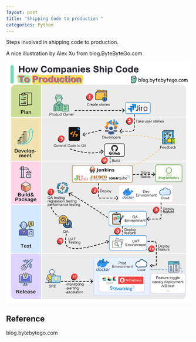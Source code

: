 ```yaml
---
layout: post
title: "Shipping Code to production "
categories: Python
---
```



Steps involved in shipping code to production.

A nice illustration by Alex Xu from blog.ByteByteGo.com

![Shipping Software](/assets/shipsoftware.gif)



## Reference

blog.bytebytego.com
